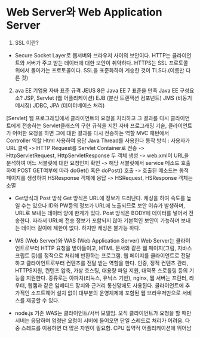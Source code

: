 # Web Server와 Web Application Server

1. SSL 이란?
- Secure Socket Layer로 웹서버와 브라우저 사이의 보안이다. HTTP는 클라이언트와 서버가 주고 받는 데이터에 대한 보안이 취약하다. HTTPS는 SSL 프로토콜 위에서 돌아가는 프로토콜이다. SSL을 표준화하여 계승한 것이 TLS다.(이름만 다른 것)

2. ava EE 기업용 자바 표준 규격
JEUS 8은 Java EE 7 표준을 만족
Java EE 구성요소?
JSP, Servlet (웹 어플리케이션)
EJB (분산 트랜잭션 컴포넌트)
JMS (비동기 메시징)
JDBC, JPA (데이터베이스 처리)

[Servlet]
웹 프로그래밍에서 클라이언트의 요청을 처리하고 그 결과를 다시 클라이언트에게 전송하는 Servlet클래스의 구현 규칙을 지킨 자바 프로그래밍 기술, 클라이언트가 어떠한 요청을 하면 그에 대한 결과를 다시 전송하는 역할
MVC 패턴에서 Controller 역할
Html 사용하여 응답
Java Thread를 사용한다
동작 방식 : 사용자가 URL 클릭 -> HTTP Request를 Servlet Container로 전송 -> HttpServletRequest, HttpServletResponse 두 객체 생성 -> web.xml이 URL을 분석하여 어느 서블릿에 대한 요청인지 확인 -> 해당 서블릿에서 service 메소드 호출하여 POST GET여부에 따라 doGet() 혹은 doPost() 호출 -> 호출된 메소드는 동적 페이지를 생성하여 HSResponse 객체에 응답 -> HSRequest, HSResponse 객체는 소멸
* Get방식과 Post 방식
Get 방식은 URL에 정보가 드러난다. 캐싱을 하여 속도를 높일 수는 있으나 ID와 PW등의 정보가 URL에 노출되므로 보안 이슈가 발생하며, URL로 보내는 데이터 양에 한계가 있다.
Post 방식은 BODY에 데이터를 넣어서 전송한다. 따라서 URL에 전송 정보가 포함되지 않아 기본적인 보안이 가능하며 보내는 데이터 길이에 제한이 없다. 하지만 캐싱은 불가능 하다.

* WS (Web Server)와 WAS (Web Application Server)
Web Server는 클라이언트로부터 HTTP 요청을 받아들이고, HTML 문서와 같은 웹 페이지(그림, 자바스크립트 등)를 정적으로 처리해 반환하는 프로그램. 웹 페이지를 클라이언트로 전달하고 클라이언트로부터 컨텐츠를 전달 받는 역할을 한다. 인증, 정적 컨텐츠 관리, HTTPS지원, 컨텐츠 압축, 가상 호스팅, 대용량 파일 지원, 대역폭 스로틀링 등의 기능을 지원한다.
 종류로는 아파치(리눅스, 유닉스 기반), nginx, 
 웹 서버는 프린터, 라우터, 웹캠과 같은 임베디드 장치와 근거리 통신망에도 사용된다. 클라이언트에 추가적인 소프트웨어 설치 없이 대부분의 운영체제에 포함된 웹 브라우저만으로 서비스를 제공할 수 있다.

* node.js
기존 WAS는 클라이언트/서버 모델임. 오직 클라이언트가 요청을 할 때만 서버는 응답하며 엄청난 요청이 서버에 들어오면 단일 스레드로 처리가 어려움. 다중 스레드를 이용하면 더 많은 자원이 필요함. CPU 집약적 어플리케이션에 뛰어남
